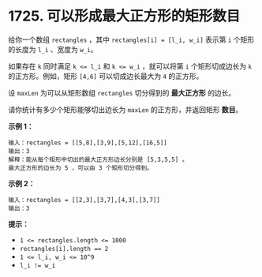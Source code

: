 # 1725. 可以形成最大正方形的矩形数目

给你一个数组 `rectangles` ，其中 `rectangles[i] = [l_i, w_i]` 表示第 `i` 个矩形的长度为 `l_i` 、宽度为 `w_i`。

如果存在 `k` 同时满足 `k <= l_i` 和 `k <= w_i` ，就可以将第 `i` 个矩形切成边长为 `k` 的正方形。例如，矩形 `[4,6]` 可以切成边长最大为 `4` 的正方形。

设 `maxLen` 为可以从矩形数组 `rectangles` 切分得到的 **最大正方形** 的边长。

请你统计有多少个矩形能够切出边长为 `maxLen` 的正方形，并返回矩形 **数目**。

**示例 1：**

```()
输入：rectangles = [[5,8],[3,9],[5,12],[16,5]]
输出：3
解释：能从每个矩形中切出的最大正方形边长分别是 [5,3,5,5] 。
最大正方形的边长为 5 ，可以由 3 个矩形切分得到。
```

**示例 2：**

```()
输入：rectangles = [[2,3],[3,7],[4,3],[3,7]]
输出：3
```

**提示：**

- `1 <= rectangles.length <= 1000`
- `rectangles[i].length == 2`
- `1 <= l_i, w_i <= 10^9`
- `l_i != w_i`
